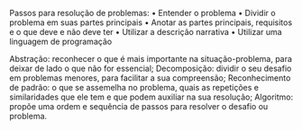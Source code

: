 Passos para resolução de problemas:
• Entender o problema
• Dividir o problema em suas partes principais
• Anotar as partes principais, requisitos e o que deve e não deve ter
• Utilizar a descrição narrativa
• Utilizar uma linguagem de programação


Abstração: reconhecer o que é mais importante na situação-problema, para deixar de lado o que não for essencial;
Decomposição: dividir o seu desafio em problemas menores, para facilitar a sua compreensão;
Reconhecimento de padrão: o que se assemelha no problema, quais as repetições e similaridades que ele tem e que podem auxiliar na sua resolução;
Algoritmo: propõe uma ordem e sequência de passos para resolver o desafio ou problema.
